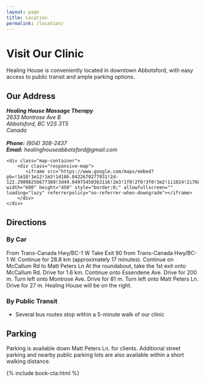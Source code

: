 ```yaml
---
layout: page
title: Location
permalink: /location/
---
```


# Visit Our Clinic

Healing House is conveniently located in downtown Abbotsford, with easy access to public transit and ample parking options.

## Our Address

<div class="location-container">
    <div class="address-container">
        <address>
            <strong>Healing House Massage Therapy</strong><br>
            2633 Montrose Ave B<br>
            Abbotsford, BC V2S 3T5<br>
            Canada<br><br>
            <strong>Phone:</strong> (604) 308-2437<br>
            <strong>Email:</strong> healinghouseabbotsford@gmail.com
        </address>
    </div>
    
    <div class="map-container">
        <div class="responsive-map">
           <iframe src="https://www.google.com/maps/embed?pb=!1m18!1m12!1m3!1d186.8422670277031!2d-122.29098256677389!3d49.04975450363116!2m3!1f0!2f0!3f0!3m2!1i1024!2i768!4f13.1!3m3!1m2!1s0xae3de8fe0a16b29d%3A0xdc8d4ecb1920e268!2sHealing%20House%20Massage%20and%20Wellness!5e1!3m2!1sen!2sca!4v1746554976887!5m2!1sen!2sca" width="600" height="450" style="border:0;" allowfullscreen="" loading="lazy" referrerpolicy="no-referrer-when-downgrade"></iframe>
        </div>
    </div>
</div>

## Directions

### By Car
From Trans-Canada Hwy/BC-1 W
Take Exit 90 from Trans-Canada Hwy/BC-1 W.
Continue for 28.8 km (approximately 17 minutes).
Continue on McCallum Rd to Matt Peters Ln
At the roundabout, take the 1st exit onto McCallum Rd.
Drive for 1.6 km.
Continue onto Essendene Ave.
Drive for 200 m.
Turn left onto Montrose Ave.
Drive for 81 m.
Turn left onto Matt Peters Ln.
Drive for 27 m.
Healing House will be on the right.

### By Public Transit
- Several bus routes stop within a 5-minute walk of our clinic

## Parking

Parking is available down Matt Peters Ln. for clients. Additional street parking and nearby public parking lots are also available within a short walking distance.

{% include book-cta.html %} 